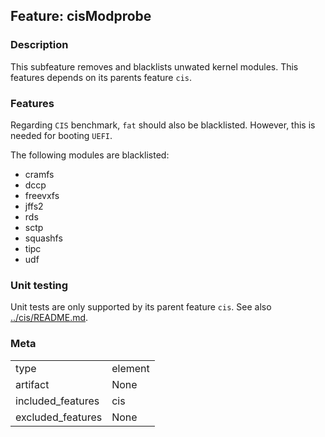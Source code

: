 ## Feature: cisModprobe
### Description
<website-feature>

This subfeature removes and blacklists unwated kernel modules. This features depends on its parents feature `cis`.
</website-feature>

### Features
Regarding `CIS` benchmark, `fat` should also be blacklisted. However, this is needed for booting `UEFI`.

The following modules are blacklisted:
* cramfs
* dccp
* freevxfs
* jffs2
* rds
* sctp
* squashfs
* tipc
* udf

### Unit testing
Unit tests are only supported by its parent feature `cis`. See also [../cis/README.md](../cis/README.md).

### Meta
|||
|---|---|
|type|element|
|artifact|None|
|included_features|cis|
|excluded_features|None|
